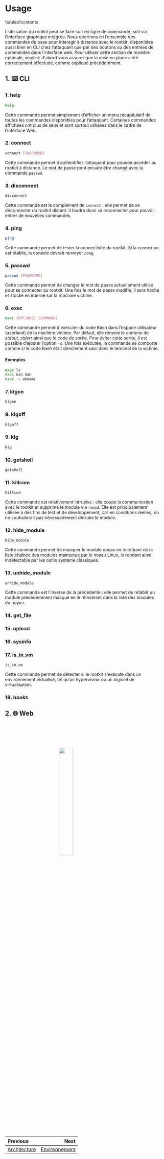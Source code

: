 # Usage
\tableofcontents

L’utilisation du rootkit peut se faire soit en ligne de commande, soit via l’interface graphique intégrée. Nous décrirons ici l’ensemble des commandes de base pour interagir à distance avec le rootkit, disponibles aussi bien en CLI chez l’attaquant que par des boutons ou des entrées de commandes dans l’interface web. Pour utiliser cette section de manière optimale, veuillez d'abord vous assurer que la mise en place a été correctement effectuée, comme expliqué précédemment.

## 1. ⌨️ CLI

### 1. help
```bash
help
```
Cette commande permet simplement d’afficher un menu récapitulatif de toutes les commandes disponibles pour l’attaquant. Certaines commandes affichées ont plus de sens et sont surtout utilisées dans le cadre de l’interface Web.

### 2. connect
```bash
connect [PASSWORD]
```
Cette commande permet d’authentifier l’attaquant pour pouvoir accéder au rootkit à distance. Le mot de passe peut ensuite être changé avec la commande `passwd`.

### 3. disconnect
```bash
disconnect
```
Cette commande est le complément de `connect` : elle permet de se déconnecter du rootkit distant. Il faudra donc se reconnecter pour pouvoir entrer de nouvelles commandes.

### 4. ping
```bash
ping
```
Cette commande permet de tester la connectivité du rootkit. Si la connexion est établie, la console devrait renvoyer `pong`.

### 5. passwd
```bash
passwd [PASSWORD]
```
Cette commande permet de changer le mot de passe actuellement utilisé pour se connecter au rootkit. Une fois le mot de passe modifié, il sera haché et stocké en interne sur la machine victime.

### 6. exec
```bash
exec [OPTIONS] [COMMAND]
```
Cette commande permet d'exécuter du code Bash dans l’espace utilisateur (userland) de la machine victime. Par défaut, elle renvoie le contenu de *stdout*, *stderr* ainsi que le code de sortie. Pour éviter cette sortie, il est possible d’ajouter l’option `-s`. Une fois exécutée, la commande se comporte comme si le code Bash était directement saisi dans le terminal de la victime.

#### Exemples
```bash
exec ls
exec man man
exec -s whoami
```

### 7. klgon
```bash
klgon
```

### 8. klgoff
```bash
klgoff
```

### 9. klg
```bash
klg
```

### 10. getshell
```bash
getshell
```

### 11. killcom
```bash
killcom
```
Cette commande est relativement intrusive : elle coupe la communication avec le rootkit et supprime le module via `rmmod`. Elle est principalement utilisée à des fins de test et de développement, car en conditions réelles, on ne souhaiterait pas nécessairement détruire le module.

### 12. hide_module
```bash
hide_module
```
Cette commande permet de masquer le module noyau en le retirant de la liste chaînée des modules maintenue par le noyau Linux, le rendant ainsi indétectable par les outils système classiques.

### 13. unhide_module
```bash
unhide_module
```
Cette commande est l’inverse de la précédente : elle permet de rétablir un module précédemment masqué en le réinsérant dans la liste des modules du noyau.

### 14. get_file

### 15. upload

### 16. sysinfo

### 17. is_in_vm
```bash
is_in_vm
```
Cette commande permet de détecter si le rootkit s'exécute dans un environnement virtualisé, tel qu’un hyperviseur ou un logiciel de virtualisation.

### 18. hooks


## 2. 🌐 Web

<img 
  src="logo_no_text.png" 
  style="
    display: block;
    margin: 100px auto;
    width: 30%;
    overflow: hidden;
  "
/>

<div class="section_buttons">

| Previous                          | Next                               |
|:----------------------------------|-----------------------------------:|
| [Architecture](03_archi.md)       |[Environnement](05_env.md)          |
</div>
